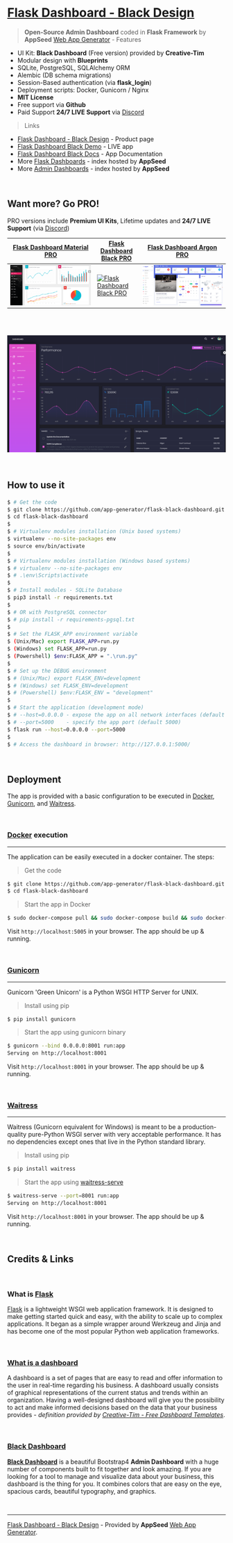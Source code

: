 # [Flask Dashboard - Black Design](https://appseed.us/admin-dashboards/flask-dashboard-black)

> **Open-Source Admin Dashboard** coded in **Flask Framework** by **AppSeed** [Web App Generator](https://appseed.us/app-generator) - Features

- UI Kit: **Black Dashboard** (Free version) provided by **Creative-Tim**
- Modular design with **Blueprints**
- SQLite, PostgreSQL, SQLAlchemy ORM
- Alembic (DB schema migrations)
- Session-Based authentication (via **flask_login**)
- Deployment scripts: Docker, Gunicorn / Nginx
- **MIT License**
- Free support via **Github** 
- Paid Support **24/7 LIVE Support** via [Discord](https://discord.gg/fZC6hup)

> Links

- [Flask Dashboard - Black Design](https://appseed.us/admin-dashboards/flask-dashboard-black) - Product page
- [Flask Dashboard Black Demo](https://flask-dashboard-black.appseed.us/login) - LIVE app
- [Flask Dashboard Black Docs](https://docs.appseed.us/admin-dashboards/flask-dashboard-black/) - App Documentation
- More [Flask Dashboards](https://appseed.us/admin-dashboards/flask) - index hosted by **AppSeed**
- More [Admin Dashboards](https://appseed.us/admin-dashboards) - index hosted by **AppSeed**

<br />

## Want more? Go PRO!

PRO versions include **Premium UI Kits**, Lifetime updates and **24/7 LIVE Support** (via [Discord](https://discord.gg/fZC6hup))

| [Flask Dashboard Material PRO](https://appseed.us/admin-dashboards/flask-dashboard-material-pro) | [Flask Dashboard Black PRO](https://appseed.us/admin-dashboards/flask-dashboard-black-pro) | [Flask Dashboard Argon PRO](https://appseed.us/admin-dashboards/flask-dashboard-argon-pro) |
| --- | --- | --- |
| [![Flask Dashboard Material PRO](https://raw.githubusercontent.com/app-generator/flask-dashboard-material-pro/master/media/flask-dashboard-material-pro-screen.png)](https://appseed.us/admin-dashboards/flask-dashboard-material-pro) | [![Flask Dashboard Black PRO](https://raw.githubusercontent.com/app-generator/flask-dashboard-black-pro/master/media/flask-dashboard-black-pro-screen.png)](https://appseed.us/admin-dashboards/flask-dashboard-black-pro) | [![Flask Dashboard Argon PRO](https://raw.githubusercontent.com/app-generator/flask-dashboard-argon-pro/master/media/flask-dashboard-argon-pro-screen.png)](https://appseed.us/admin-dashboards/flask-dashboard-argon-pro)

<br />
<br />

![Flask Dashboard Black - Open-Source Admin Dashboard coded in Flask by AppSeed.](https://raw.githubusercontent.com/app-generator/static/master/products/flask-dashboard-black-screen.png)

<br />

## How to use it

```bash
$ # Get the code
$ git clone https://github.com/app-generator/flask-black-dashboard.git
$ cd flask-black-dashboard
$
$ # Virtualenv modules installation (Unix based systems)
$ virtualenv --no-site-packages env
$ source env/bin/activate
$
$ # Virtualenv modules installation (Windows based systems)
$ # virtualenv --no-site-packages env
$ # .\env\Scripts\activate
$
$ # Install modules - SQLite Database
$ pip3 install -r requirements.txt
$
$ # OR with PostgreSQL connector
$ # pip install -r requirements-pgsql.txt
$
$ # Set the FLASK_APP environment variable
$ (Unix/Mac) export FLASK_APP=run.py
$ (Windows) set FLASK_APP=run.py
$ (Powershell) $env:FLASK_APP = ".\run.py"
$
$ # Set up the DEBUG environment
$ # (Unix/Mac) export FLASK_ENV=development
$ # (Windows) set FLASK_ENV=development
$ # (Powershell) $env:FLASK_ENV = "development"
$
$ # Start the application (development mode)
$ # --host=0.0.0.0 - expose the app on all network interfaces (default 127.0.0.1)
$ # --port=5000    - specify the app port (default 5000)  
$ flask run --host=0.0.0.0 --port=5000
$
$ # Access the dashboard in browser: http://127.0.0.1:5000/
```

<br />

## Deployment

The app is provided with a basic configuration to be executed in [Docker](https://www.docker.com/), [Gunicorn](https://gunicorn.org/), and [Waitress](https://docs.pylonsproject.org/projects/waitress/en/stable/).

<br />

### [Docker](https://www.docker.com/) execution
---

The application can be easily executed in a docker container. The steps:

> Get the code

```bash
$ git clone https://github.com/app-generator/flask-black-dashboard.git
$ cd flask-black-dashboard
```

> Start the app in Docker

```bash
$ sudo docker-compose pull && sudo docker-compose build && sudo docker-compose up -d
```

Visit `http://localhost:5005` in your browser. The app should be up & running. 

<br />

### [Gunicorn](https://gunicorn.org/)
---

Gunicorn 'Green Unicorn' is a Python WSGI HTTP Server for UNIX.

> Install using pip

```bash
$ pip install gunicorn
```
> Start the app using gunicorn binary

```bash
$ gunicorn --bind 0.0.0.0:8001 run:app
Serving on http://localhost:8001
```

Visit `http://localhost:8001` in your browser. The app should be up & running.


<br />

### [Waitress](https://docs.pylonsproject.org/projects/waitress/en/stable/)
---

Waitress (Gunicorn equivalent for Windows) is meant to be a production-quality pure-Python WSGI server with very acceptable performance. It has no dependencies except ones that live in the Python standard library.

> Install using pip

```bash
$ pip install waitress
```
> Start the app using [waitress-serve](https://docs.pylonsproject.org/projects/waitress/en/stable/runner.html)

```bash
$ waitress-serve --port=8001 run:app
Serving on http://localhost:8001
```

Visit `http://localhost:8001` in your browser. The app should be up & running.

<br />

## Credits & Links

<br />

### What is [Flask](https://www.palletsprojects.com/p/flask/)

[Flask](https://www.palletsprojects.com/p/flask/) is a lightweight WSGI web application framework. It is designed to make getting started quick and easy, with the ability to scale up to complex applications. It began as a simple wrapper around Werkzeug and Jinja and has become one of the most popular Python web application frameworks.

<br />

### [What is a dashboard](https://en.wikipedia.org/wiki/Dashboard_(business))

A dashboard is a set of pages that are easy to read and offer information to the user in real-time regarding his business. A dashboard usually consists of graphical representations of the current status and trends within an organization. Having a well-designed dashboard will give you the possibility to act and make informed decisions based on the data that your business provides - *definition provided by [Creative-Tim - Free Dashboard Templates](https://www.creative-tim.com/blog/web-design/free-dashboard-templates/?ref=appseed)*.

<br />

### [Black Dashboard](https://www.creative-tim.com/product/black-dashboard?ref=appseed)

**[Black Dashboard](https://www.creative-tim.com/product/black-dashboard?ref=appseed)** is a beautiful Bootstrap4 **Admin Dashboard** with a huge number of components built to fit together and look amazing. If you are looking for a tool to manage and visualize data about your business, this dashboard is the thing for you. It combines colors that are easy on the eye, spacious cards, beautiful typography, and graphics.

<br />

---
[Flask Dashboard - Black Design](https://appseed.us/admin-dashboards/flask-dashboard-black) - Provided by **AppSeed** [Web App Generator](https://appseed.us/app-generator).
